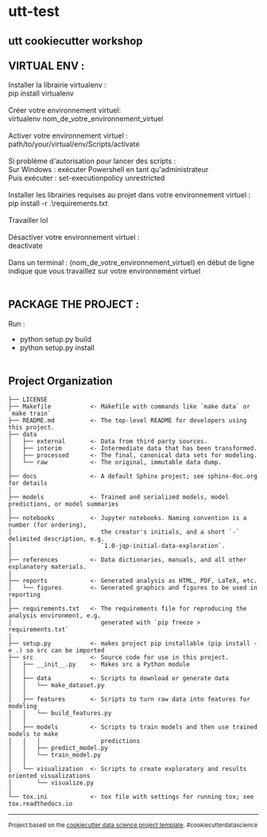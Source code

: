 utt-test
==============================

utt cookiecutter workshop
<br/><br/>
VIRTUAL ENV :
------------
Installer la librairie virtualenv :<br/> 
pip install virtualenv
<br/><br/>
Créer votre environnement virtuel:<br/> 
virtualenv nom_de_votre_environnement_virtuel
<br/><br/>
Activer votre environnement virtuel :<br/> 
path/to/your/virtual/env/Scripts/activate
<br/><br/>
Si problème d'autorisation pour lancer des scripts : <br/>
Sur Windows : exécuter Powershell en tant qu'administrateur <br/>
Puis exécuter : set-executionpolicy unrestricted
<br/><br/>
Installer les librairies requises au projet dans votre environnement virtuel :<br/> 
pip install -r .\requirements.txt
<br/><br/>
Travailler lol
<br/><br/> 
Désactiver votre environnement virtuel :<br/> 
deactivate
<br/><br/> 
Dans un terminal :
(nom_de_votre_environnement_virtuel) en début de ligne indique que vous travaillez sur votre environnement virtuel
<br/><br/>    

PACKAGE THE PROJECT :
------------
Run : <br/>
- python setup.py build
- python setup.py install
<br/><br/>

Project Organization
------------

    ├── LICENSE
    ├── Makefile           <- Makefile with commands like `make data` or `make train`
    ├── README.md          <- The top-level README for developers using this project.
    ├── data
    │   ├── external       <- Data from third party sources.
    │   ├── interim        <- Intermediate data that has been transformed.
    │   ├── processed      <- The final, canonical data sets for modeling.
    │   └── raw            <- The original, immutable data dump.
    │
    ├── docs               <- A default Sphinx project; see sphinx-doc.org for details
    │
    ├── models             <- Trained and serialized models, model predictions, or model summaries
    │
    ├── notebooks          <- Jupyter notebooks. Naming convention is a number (for ordering),
    │                         the creator's initials, and a short `-` delimited description, e.g.
    │                         `1.0-jqp-initial-data-exploration`.
    │
    ├── references         <- Data dictionaries, manuals, and all other explanatory materials.
    │
    ├── reports            <- Generated analysis as HTML, PDF, LaTeX, etc.
    │   └── figures        <- Generated graphics and figures to be used in reporting
    │
    ├── requirements.txt   <- The requirements file for reproducing the analysis environment, e.g.
    │                         generated with `pip freeze > requirements.txt`
    │
    ├── setup.py           <- makes project pip installable (pip install -e .) so src can be imported
    ├── src                <- Source code for use in this project.
    │   ├── __init__.py    <- Makes src a Python module
    │   │
    │   ├── data           <- Scripts to download or generate data
    │   │   └── make_dataset.py
    │   │
    │   ├── features       <- Scripts to turn raw data into features for modeling
    │   │   └── build_features.py
    │   │
    │   ├── models         <- Scripts to train models and then use trained models to make
    │   │   │                 predictions
    │   │   ├── predict_model.py
    │   │   └── train_model.py
    │   │
    │   └── visualization  <- Scripts to create exploratory and results oriented visualizations
    │       └── visualize.py
    │
    └── tox.ini            <- tox file with settings for running tox; see tox.readthedocs.io


--------

<p><small>Project based on the <a target="_blank" href="https://drivendata.github.io/cookiecutter-data-science/">cookiecutter data science project template</a>. #cookiecutterdatascience</small></p>
